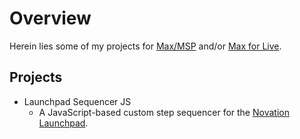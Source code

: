 # Overview

Herein lies some of my projects for [Max/MSP](http://cycling74.com/products/max/)
and/or [Max for Live](http://www.ableton.com/maxforlive).


## Projects

* Launchpad Sequencer JS
  * A JavaScript-based custom step sequencer for the [Novation Launchpad](http://us.novationmusic.com/midi-controllers-digital-dj/launchpad).
